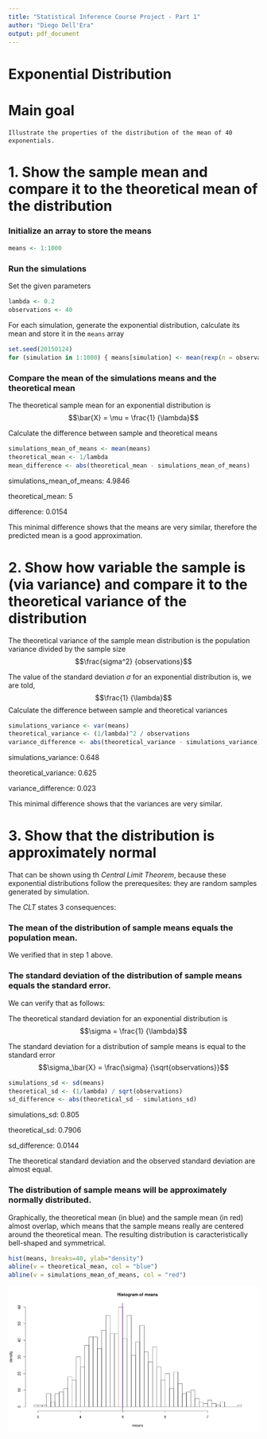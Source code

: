 ```yaml
---
title: "Statistical Inference Course Project - Part 1"
author: "Diego Dell'Era"
output: pdf_document
---
```


Exponential Distribution
========================

# Main goal

```
Illustrate the properties of the distribution of the mean of 40 exponentials.
```

# 1. Show the sample mean and compare it to the theoretical mean of the distribution

### Initialize an array to store the means

```r
means <- 1:1000
```

### Run the simulations

Set the given parameters


```r
lambda <- 0.2
observations <- 40
```

For each simulation, generate the exponential distribution, calculate its mean and store it in the ```means``` array


```r
set.seed(20150124)
for (simulation in 1:1000) { means[simulation] <- mean(rexp(n = observations, rate = lambda)) }
```

### Compare the mean of the simulations means and the theoretical mean

The theoretical sample mean for an exponential distribution is $$\bar{X} = \mu = \frac{1} {\lambda}$$

Calculate the difference between sample and theoretical means


```r
simulations_mean_of_means <- mean(means)
theoretical_mean <- 1/lambda
mean_difference <- abs(theoretical_mean - simulations_mean_of_means)
```

simulations_mean_of_means: 4.9846

theoretical_mean: 5

difference: 0.0154

This minimal difference shows that the means are very similar, therefore the predicted mean is a good approximation. 

# 2. Show how variable the sample is (via variance) and compare it to the theoretical variance of the distribution

The theoretical variance of the sample mean distribution is the population variance divided by the sample size $$\frac{sigma^2} {observations}$$

The value of the standard deviation $\sigma$ for an exponential distribution is, we are told, $$\frac{1} {\lambda}$$
Calculate the difference between sample and theoretical variances


```r
simulations_variance <- var(means)
theoretical_variance <- (1/lambda)^2 / observations 
variance_difference <- abs(theoretical_variance - simulations_variance)
```

simulations_variance: 0.648

theoretical_variance: 0.625

variance_difference: 0.023

This minimal difference shows that the variances are very similar.

# 3. Show that the distribution is approximately normal

That can be shown using th *Central Limit Theorem*, because these exponential distributions follow the prerequesites: they are random samples generated by simulation.

The *CLT* states 3 consequences:

### The mean of the distribution of sample means equals the population mean.

We verified that in step 1 above.

### The standard deviation of the distribution of sample means equals the standard error. 

We can verify that as follows:

The theoretical standard deviation for an exponential distribution is $$\sigma = \frac{1} {\lambda}$$

The standard deviation for a distribution of sample means is equal to the standard error $$\sigma_\bar{X} = \frac{\sigma} {\sqrt{observations}}$$


```r
simulations_sd <- sd(means)
theoretical_sd <- (1/lambda) / sqrt(observations)
sd_difference <- abs(theoretical_sd - simulations_sd)
```

simulations_sd: 0.805

theoretical_sd: 0.7906

sd_difference: 0.0144

The theoretical standard deviation and the observed standard deviation are almost equal.

### The distribution of sample means will be approximately normally distributed.

Graphically, the theoretical mean (in blue) and the sample mean (in red) almost overlap, which means that the sample means really are centered around the theoretical mean. The resulting distribution is caracteristically bell-shaped and symmetrical.


```r
hist(means, breaks=40, ylab="density")
abline(v = theoretical_mean, col = "blue")
abline(v = simulations_mean_of_means, col = "red")
```

![plot of chunk unnamed-chunk-7](figure/unnamed-chunk-7.png) 
